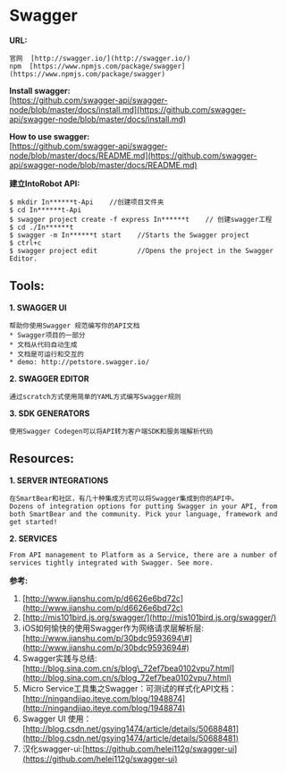 # Swagger

**URL:**

```
官网  [http://swagger.io/](http://swagger.io/)
npm  [https://www.npmjs.com/package/swagger](https://www.npmjs.com/package/swagger)
```

**Install swagger:**  
[https://github.com/swagger-api/swagger-node/blob/master/docs/install.md](https://github.com/swagger-api/swagger-node/blob/master/docs/install.md)

**How to use swagger:**  
[https://github.com/swagger-api/swagger-node/blob/master/docs/README.md](https://github.com/swagger-api/swagger-node/blob/master/docs/README.md)

**建立IntoRobot API:**

```
$ mkdir In******t-Api    //创建项目文件夹
$ cd In******t-Api
$ swagger project create -f express In******t    // 创建swagger工程
$ cd ./In******t
$ swagger -m In******t start    //Starts the Swagger project 
$ ctrl+c
$ swagger project edit          //Opens the project in the Swagger Editor.
```

## Tools:

**1. SWAGGER UI**

```
帮助你使用Swagger 规范编写你的API文档
* Swagger项目的一部分
* 文档从代码自动生成
* 文档是可运行和交互的
* demo: http://petstore.swagger.io/
```

**2. SWAGGER EDITOR**

```
通过scratch方式使用简单的YAML方式编写Swagger规则
```

**3. SDK GENERATORS**

```
使用Swagger Codegen可以将API转为客户端SDK和服务端解析代码
```

## Resources:

**1. SERVER INTEGRATIONS**

```
在SmartBear和社区，有几十种集成方式可以将Swagger集成到你的API中。 
Dozens of integration options for putting Swagger in your API, from both SmartBear and the community. Pick your language, framework and get started!
```

**2. SERVICES**

```
From API management to Platform as a Service, there are a number of services tightly integrated with Swagger. See more.
```

**参考:**   
1. [http://www.jianshu.com/p/d6626e6bd72c](http://www.jianshu.com/p/d6626e6bd72c)  
2. [http://mis101bird.js.org/swagger/](http://mis101bird.js.org/swagger/)  
3. iOS如何愉快的使用Swagger作为网络请求层解析层: [http://www.jianshu.com/p/30bdc9593694\#](http://www.jianshu.com/p/30bdc9593694#)  
4. Swagger实践与总结: [http://blog.sina.com.cn/s/blog\_72ef7bea0102vpu7.html](http://blog.sina.com.cn/s/blog_72ef7bea0102vpu7.html)  
5. Micro Service工具集之Swagger：可测试的样式化API文档： [http://ningandjiao.iteye.com/blog/1948874](http://ningandjiao.iteye.com/blog/1948874)  
6. Swagger UI 使用： [http://blog.csdn.net/gsying1474/article/details/50688481](http://blog.csdn.net/gsying1474/article/details/50688481)  
7. 汉化swagger-ui:[https://github.com/helei112g/swagger-ui](https://github.com/helei112g/swagger-ui)

